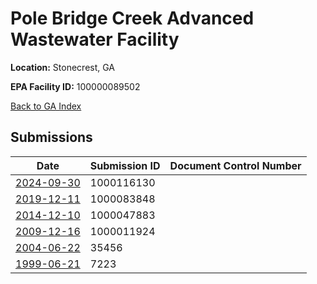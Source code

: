 # Pole Bridge Creek Advanced Wastewater Facility

**Location:** Stonecrest, GA

**EPA Facility ID:** 100000089502

[Back to GA Index](../../index.md)

## Submissions

| Date | Submission ID | Document Control Number |
|------|--------------|-------------------------|
| [2024-09-30](submissions/1000116130.md) | 1000116130 |  |
| [2019-12-11](submissions/1000083848.md) | 1000083848 |  |
| [2014-12-10](submissions/1000047883.md) | 1000047883 |  |
| [2009-12-16](submissions/1000011924.md) | 1000011924 |  |
| [2004-06-22](submissions/35456.md) | 35456 |  |
| [1999-06-21](submissions/7223.md) | 7223 |  |
